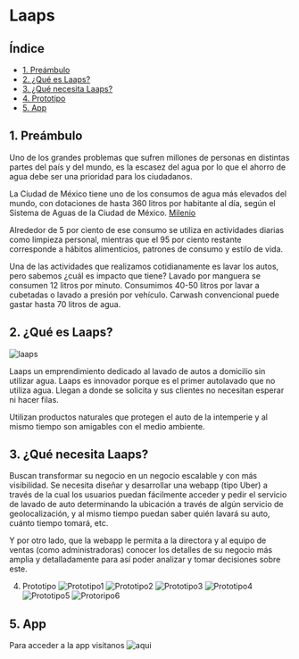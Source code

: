 # Laaps


## Índice

* [1. Preámbulo](#1-preámbulo)
* [2. ¿Qué es Laaps?](#2-¿qué-es-Laaps?)
* [3. ¿Qué necesita Laaps?](#3-¿qué-necesita-Laaps?)
* [4. Prototipo](#4-prototipo)
* [5. App](#5-app)

## 1. Preámbulo

Uno de los grandes problemas que sufren millones de personas en distintas partes del país y del mundo, es la escasez del agua por lo que el ahorro de agua debe ser una prioridad para los ciudadanos.


La Ciudad de México tiene uno de los consumos de agua más elevados del mundo, con dotaciones de hasta 360 litros por habitante al día, según el Sistema de Aguas de la Ciudad de México. 
[Milenio](https://www.milenio.com/politica/comunidad/cuanta-agua-gasta-un-mexicano-al-dia)

Alrededor de 5 por ciento de ese consumo se utiliza en actividades diarias como limpieza personal, mientras que el 95 por ciento restante corresponde a hábitos alimenticios, patrones de consumo y estilo de vida.

Una de las actividades que realizamos cotidianamente es lavar los autos, pero sabemos ¿cuál es impacto que tiene?
Lavado por manguera se consumen 12 litros por minuto. 
Consumimos 40-50 litros por lavar a cubetadas o lavado a presión por vehículo.
Carwash convencional puede gastar hasta 70 litros de agua.

## 2. ¿Qué es Laaps?

![laaps](public/images/Laaps.png)

Laaps un emprendimiento dedicado al lavado de autos a domicilio sin utilizar agua.
Laaps es innovador porque es el primer autolavado que no utiliza agua.
 Llegan  a donde se solicita y sus clientes no necesitan esperar ni hacer filas.
 
 Utilizan productos naturales que protegen el auto de la intemperie y al mismo tiempo son amigables con el medio ambiente.
 
## 3. ¿Qué necesita Laaps?
Buscan transformar su negocio en un negocio escalable y con más visibilidad. 
Se necesita diseñar y desarrollar una webapp (tipo Uber) a través de la cual los usuarios puedan fácilmente acceder y pedir el servicio de lavado de auto determinando la ubicación a través de algún servicio de geolocalización, y al mismo tiempo puedan saber quién lavará su auto, cuánto tiempo tomará, etc. 


Y por otro lado, que la webapp le permita a la directora y al equipo de ventas (como administradoras) conocer los detalles de su negocio más amplia y detalladamente para así poder analizar y tomar decisiones sobre este. 

4. Prototipo
![Prototipo1](public/images/prototipo1.png)  ![Prototipo2](public/images/prototipo2.png)
![Prototipo3](public/images/prototipo3.png)  ![Prototipo4](public/images/prototipo4.png)
![Prototipo5](public/images/prototipo5.png)  ![Protoripo6](public/images/prototipo6.png)

## 5. App

Para acceder a la app visitanos ![aqui](https://laaps.vercel.app/)

